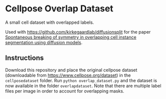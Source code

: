 # Cellpose Overlap Dataset

A small cell dataset with overlapped labels.

Used with https://github.com/kirkegaardlab/diffusionsplit for the paper [Spontaneous breaking of symmetry in overlapping cell instance segmentation using diffusion models](https://academic.oup.com/biomethods/advance-article/doi/10.1093/biomethods/bpae084/7888887?login=true).

## Instructions
Download this repository and place the original cellpose dataset (downloadable from https://www.cellpose.org/dataset) in the `cellposedataset` folder.
Run `python overlap_dataset.py` and the dataset is now available in the folder `overlapdataset`.
Note that there are multiple label files per image in order to account for overlapping masks.
